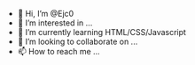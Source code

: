 - 👋 Hi, I’m @Ejc0
- 👀 I’m interested in ...
- 🌱 I’m currently learning HTML/CSS/Javascript
- 💞️ I’m looking to collaborate on ...
- 📫 How to reach me ...

<!---
Ejc0/Ejc0 is a ✨ special ✨ repository because its `README.md` (this file) appears on your GitHub profile.
You can click the Preview link to take a look at your changes.
--->
